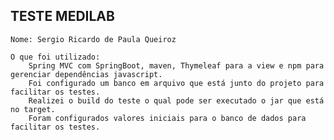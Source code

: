 ## TESTE MEDILAB ##

    Nome: Sergio Ricardo de Paula Queiroz

    O que foi utilizado:
        Spring MVC com SpringBoot, maven, Thymeleaf para a view e npm para gerenciar dependências javascript.
        Foi configurado um banco em arquivo que está junto do projeto para facilitar os testes.
        Realizei o build do teste o qual pode ser executado o jar que está no target.
        Foram configurados valores iniciais para o banco de dados para facilitar os testes.

    
    
